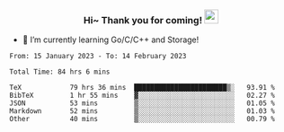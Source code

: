 <h3 align="center">
    Hi~ Thank you for coming!
    <img src="https://media.giphy.com/media/hvRJCLFzcasrR4ia7z/giphy.gif" width="25px">
</h3>

<!--
**pineapple-man/pineapple-man** is a ✨ _special_ ✨ repository because its `README.md` (this file) appears on your GitHub profile.

Here are some ideas to get you started:
- 🔭 I’m currently working on ...
- 🤔 I’m looking for help with ...
- 💬 Ask me about ...
- 📫 How to reach me: ...
- 😄 Pronouns: ...
- ⚡ Fun fact: 
- 👯 I’m looking to collaborate on kubernetes
-->
- 🌱 I’m currently learning Go/C/C++ and Storage!

<!--START_SECTION:waka-->

```text
From: 15 January 2023 - To: 14 February 2023

Total Time: 84 hrs 6 mins

TeX            79 hrs 36 mins  ███████████████████████▒░   93.91 %
BibTeX         1 hr 55 mins    ▓░░░░░░░░░░░░░░░░░░░░░░░░   02.27 %
JSON           53 mins         ▒░░░░░░░░░░░░░░░░░░░░░░░░   01.05 %
Markdown       52 mins         ▒░░░░░░░░░░░░░░░░░░░░░░░░   01.03 %
Other          40 mins         ▒░░░░░░░░░░░░░░░░░░░░░░░░   00.79 %
```

<!--END_SECTION:waka-->
